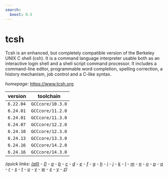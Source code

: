 ```yaml
---
search:
  boost: 0.5
---
```

# tcsh

Tcsh is an enhanced, but completely compatible version of the Berkeley UNIX C shell (csh).  It is a command language interpreter usable both as an interactive login shell and a shell script command  processor. It includes a command-line editor, programmable word completion, spelling correction, a history  mechanism, job control and a C-like syntax.

*homepage*: <https://www.tcsh.org>

version | toolchain
--------|----------
``6.22.04`` | ``GCCcore/10.3.0``
``6.24.01`` | ``GCCcore/11.2.0``
``6.24.01`` | ``GCCcore/11.3.0``
``6.24.07`` | ``GCCcore/12.2.0``
``6.24.10`` | ``GCCcore/12.3.0``
``6.24.13`` | ``GCCcore/13.3.0``
``6.24.16`` | ``GCCcore/14.2.0``
``6.24.16`` | ``GCCcore/14.3.0``


*(quick links: [(all)](../index.md) - [0](../0/index.md) - [a](../a/index.md) - [b](../b/index.md) - [c](../c/index.md) - [d](../d/index.md) - [e](../e/index.md) - [f](../f/index.md) - [g](../g/index.md) - [h](../h/index.md) - [i](../i/index.md) - [j](../j/index.md) - [k](../k/index.md) - [l](../l/index.md) - [m](../m/index.md) - [n](../n/index.md) - [o](../o/index.md) - [p](../p/index.md) - [q](../q/index.md) - [r](../r/index.md) - [s](../s/index.md) - [t](../t/index.md) - [u](../u/index.md) - [v](../v/index.md) - [w](../w/index.md) - [x](../x/index.md) - [y](../y/index.md) - [z](../z/index.md))*

